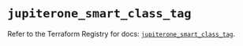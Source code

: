 # `jupiterone_smart_class_tag`

Refer to the Terraform Registry for docs: [`jupiterone_smart_class_tag`](https://registry.terraform.io/providers/jupiterone/jupiterone/1.16.3/docs/resources/smart_class_tag).
